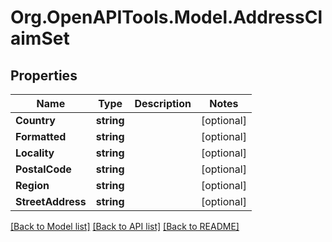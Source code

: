 # Org.OpenAPITools.Model.AddressClaimSet

## Properties

Name | Type | Description | Notes
------------ | ------------- | ------------- | -------------
**Country** | **string** |  | [optional] 
**Formatted** | **string** |  | [optional] 
**Locality** | **string** |  | [optional] 
**PostalCode** | **string** |  | [optional] 
**Region** | **string** |  | [optional] 
**StreetAddress** | **string** |  | [optional] 

[[Back to Model list]](../README.md#documentation-for-models) [[Back to API list]](../README.md#documentation-for-api-endpoints) [[Back to README]](../README.md)

